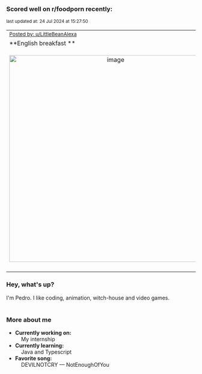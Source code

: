 ### Scored well on r/foodporn recently:

<p align="left"><sub>last updated at: 24 Jul 2024 at 15:27:50</sub></p>

|   |
| --- |
| <sub>[Posted by: u/LittleBeanAlexa][source]</sub> |
| **English breakfast ** | 
|<p align="center"> <img alt="image" src="https://i.redd.it/kgghpjcu0icd1.jpeg" width="550" /> </p>|
|   |

### Hey, what's up?

I'm Pedro. I like coding, animation, witch-house and video games.<br><br>

### More about me
- **Currently working on:**  
&nbsp;&nbsp;&nbsp;&nbsp;My internship
- **Currently learning:**  
&nbsp;&nbsp;&nbsp;&nbsp;Java and Typescript
- **Favorite song:**  
&nbsp;&nbsp;&nbsp;&nbsp;DEVILNOTCRY — NotEnoughOfYou<br><br>

  



  
  
  
[linkedin]: https://linkedin.com/in/pedro-h-r-gomes-8a487b14a/
[gmail]: mailto:pilique11@gmail.com
[source]: https://reddit.com/r/FoodPorn/comments/1e34bvl/english_breakfast/
[redditAPI]: https://www.reddit.com/dev/api/